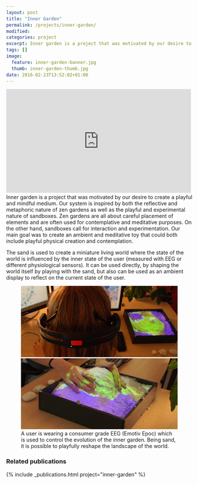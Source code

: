 ```yaml
---
layout: post
title: "Inner Garden"
permalink: /projects/inner-garden/
modified:
categories: project
excerpt: Inner garden is a project that was motivated by our desire to create a playful and mindful medium. Something that would be closer to a toy (open-ended, no rules) than a game and that would encourage people to take a moment to themselves.
tags: []
image:
  feature: inner-garden-banner.jpg
  thumb: inner-garden-thumb.jpg
date: 2016-02-23T13:52:02+01:00
---
```


<iframe src="https://player.vimeo.com/video/147174071" width="500" height="281" frameborder="0" webkitallowfullscreen mozallowfullscreen allowfullscreen></iframe>
<br>
Inner garden is a project that was motivated by our desire to create a playful and mindful medium. Our system is inspired by both the reflective and metaphoric nature of zen gardens as well as the playful and experimental nature of sandboxes. Zen gardens are all about careful placement of elements and are often used for contemplative and meditative purposes. On the other hand, sandboxes call for interaction and experimentation. Our main goal was to create an ambient and meditative toy that could both include playful physical creation and contemplation.

The sand is used to create a miniature living world where the state of the world is influenced by the inner state of the user (measured with EEG or different physiological sensors). It can be used directly, by shaping the world itself by playing with the sand, but also can be used as an ambient display to reflect on the current state of the user.

<figure class="half">
    <a href="/images/inner-garden-emotiv.png"><img src="/images/inner-garden-emotiv.png"></a>
    <a href="/images/inner-garden-hands-on.jpg"><img src="/images/inner-garden-hands-on.jpg"></a>
    <figcaption>A user is wearing a consumer grade EEG (Emotiv Epoc) which is used to control the evolution of the inner garden. Being sand, it is possible to playfully reshape the landscape of the world.</figcaption>
</figure>

### Related publications
{% include _publications.html project="inner-garden" %}
